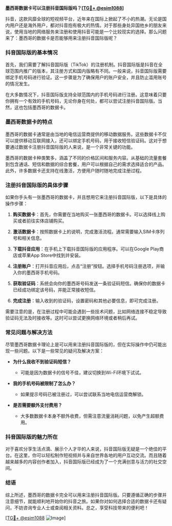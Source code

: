**墨西哥数据卡可以注册抖音国际版吗？[[TG💪+ @esim1088](https://t.me/s/esim1088)]**

抖音，这款风靡全球的短视频平台，近年来在国际上掀起了不小的热潮。无论是国内用户还是海外用户，都对抖音抱有极大的热情。对于那些身处异国他乡的朋友来说，使用当地的网络服务来注册和使用抖音可能是一个比较现实的选择。那么问题来了：墨西哥的数据卡是否能够用来注册抖音国际版呢？

### 抖音国际版的基本情况

首先，我们需要了解抖音国际版（TikTok）的注册机制。抖音国际版是抖音在全球范围内推广的版本，其注册方式和国内版略有不同。一般来说，抖音国际版需要绑定手机号码进行验证。这一步骤是为了确保用户的账户安全，并且防止滥用账号的情况发生。

在大多数情况下，抖音国际版支持全球范围内的手机号码进行注册。这意味着只要你拥有一个有效的手机号码，无论你身在何处，都可以尝试注册抖音国际版。当然，这也包括墨西哥的数据卡。

### 墨西哥数据卡的特点

墨西哥的数据卡通常是由当地的电信运营商提供的移动数据服务。这些数据卡不仅可以提供移动互联网接入，还可以绑定手机号码，用于接收短信验证码。这对于想要通过数据卡注册抖音国际版的人来说，是一个非常关键的功能。

墨西哥的数据卡种类繁多，涵盖了不同的价格区间和服务内容。从基础的流量套餐到包含通话、短信和数据的综合套餐，用户可以根据自己的需求选择适合的产品。此外，许多数据卡还支持在线激活，方便用户随时随地完成注册过程。

### 注册抖音国际版的具体步骤

如果你手头有一张墨西哥的数据卡，并且想用它来注册抖音国际版，以下是具体的操作步骤：

1. **购买数据卡**：首先，你需要在当地购买一张墨西哥的数据卡。可以选择线上购买或者前往实体店铺购买。
   
2. **激活数据卡**：按照数据卡上的说明，完成激活流程。通常需要输入SIM卡序列号和相关信息。

3. **下载抖音应用**：在手机上下载抖音国际版的应用程序。可以在Google Play商店或苹果App Store中找到并安装。

4. **注册账户**：打开抖音应用后，点击“注册”按钮。选择手机号码注册选项，并输入你的墨西哥手机号码。

5. **获取验证码**：系统会向你的墨西哥号码发送一条验证码短信。确保你的数据卡已经成功绑定该号码，并能正常接收短信。

6. **完成注册**：输入收到的验证码，设置密码和其他必要信息，即可完成注册。

需要注意的是，在注册过程中可能会遇到一些技术问题，比如网络连接不稳定导致验证码无法及时接收等。这时可以尝试更换网络环境或者稍后再试。

### 常见问题与解决方法

尽管墨西哥数据卡理论上是可以用来注册抖音国际版的，但在实际操作中仍可能出现一些问题。以下是一些常见的疑问及解决方案：

- **为什么我收不到验证码短信？**
  - 可能是因为数据卡的信号不佳，建议切换到Wi-Fi环境下试试。
  
- **我的手机号码被限制了怎么办？**
  - 如果提示号码已被注册过，可以尝试联系当地电信运营商解锁。

- **是否需要额外支付费用？**
  - 大多数数据卡本身不额外收费，但需注意流量消耗问题，以免产生超额费用。

### 抖音国际版的魅力所在

对于喜欢分享生活点滴、展示个人才华的人来说，抖音国际版无疑是一个绝佳的平台。在这里，你可以轻松制作短视频并与来自世界各地的用户互动交流。而且随着越来越多的内容创作者加入，抖音国际版已经成为了一个充满创意与活力的社交空间。

### 结语

综上所述，墨西哥的数据卡完全可以用来注册抖音国际版。只要遵循正确的步骤并注意细节，就能顺利地开始你的抖音之旅。如果你对如何选择合适的数据卡还有疑问，不妨咨询专业人士或查阅相关资料。总之，享受科技带来的便利吧！

[[TG💪+ @esim1088](https://t.me/s/esim1088) ![Image](https://i.postimg.cc/4NQfJmqS/Snipaste-2025-05-13-00-14-12.png)]